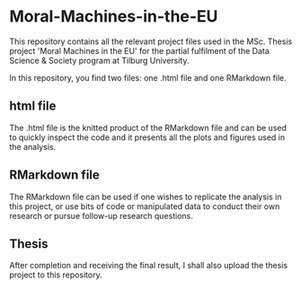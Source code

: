 # Moral-Machines-in-the-EU
This repository contains all the relevant project files used in the MSc. Thesis project 'Moral Machines in the EU' for the partial fulfilment of the Data Science &amp; Society program at Tilburg University.

In this repository, you find two files: one .html file and one RMarkdown file.

## html file
The .html file is the knitted product of the RMarkdown file and can be used to quickly inspect the code and it presents all the plots and figures used in the analysis. 

## RMarkdown file
The RMarkdown file can be used if one wishes to replicate the analysis in this project, or use bits of code or manipulated data to conduct their own research or pursue follow-up research questions.

## Thesis 
After completion and receiving the final result, I shall also upload the thesis project to this repository.
